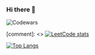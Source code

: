 ### Hi there 👋

<image src="https://www.codewars.com/users/dezhik74/badges/large" alt="Codewars">


[comment]: <> [![LeetCode stats](https://leetcode-stats-six.vercel.app/api?username=dezhik74&theme=dark)](https://github.com/KnlnKS/leetcode-stats)


[![Top Langs](https://github-readme-stats.vercel.app/api/top-langs/?username=dezhik74&theme=radical)](https://github.com/anuraghazra/github-readme-stats)



<!--
**dezhik74/dezhik74** is a ✨ _special_ ✨ repository because its `README.md` (this file) appears on your GitHub profile.

Here are some ideas to get you started:

- 🔭 I’m currently working on ...
- 🌱 I’m currently learning ...
- 👯 I’m looking to collaborate on ...
- 🤔 I’m looking for help with ...
- 💬 Ask me about ...
- 📫 How to reach me: ...
- 😄 Pronouns: ...
- ⚡ Fun fact: ...
-->
